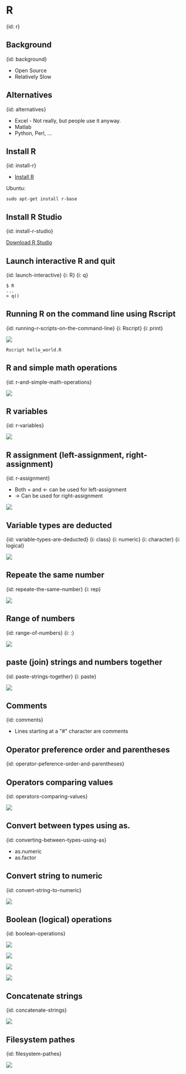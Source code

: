 # R
{id: r}

## Background
{id: background}

* Open Source
* Relatively Slow

## Alternatives
{id: alternatives}

* Excel - Not really, but people use it anyway.
* Matlab
* Python, Perl, ...

## Install R
{id: install-r}


* [Install R](https://cran.r-project.org/)

Ubuntu:

```
sudo apt-get install r-base
```

## Install R Studio
{id: install-r-studio}

[Download R Studio](https://rstudio.com/products/rstudio/download/)


## Launch interactive R and quit
{id: launch-interactive}
{i: R}
{i: q}


```
$ R
...
> q()

```

## Running R on the command line using Rscript
{id: running-r-scripts-on-the-command-line}
{i: Rscript}
{i: print}

![](examples/basics/hello_world.R)

```
Rscript hello_world.R
```

## R and simple math operations
{id: r-and-simple-math-operations}

![](examples/basics/calc.R)


## R variables
{id: r-variables}

![](examples/basics/variables.R)

## R assignment (left-assignment, right-assignment)
{id: r-assignment}

* Both = and <- can be used for left-assignment
* -> Can be used for right-assignment

![](examples/basics/assignment.R)


## Variable types are deducted
{id: variable-types-are-deducted}
{i: class}
{i: numeric}
{i: character}
{i: logical}

![](examples/basics/data_types.R)

## Repeate the same number
{id: repeate-the-same-number}
{i: rep}

![](examples/repeat_number.R)

## Range of numbers
{id: range-of-numbers}
{i: :}

![](examples/range_of_numbers.R)


## paste (join) strings and numbers together
{id: paste-strings-together}
{i: paste}

![](examples/paste_examples.R)

## Comments
{id: comments}

* Lines starting at a "#" character are comments

## Operator preference order and parentheses
{id: operator-peference-order-and-parentheses}

## Operators comparing values
{id: operators-comparing-values}

![](examples/conditional_operators.R)

## Convert between types using as.
{id: converting-between-types-using-as}

* as.numeric
* as.factor


## Convert string to numeric
{id: convert-string-to-numeric}

![](examples/convert_string_to_numeric.R)



## Boolean (logical) operations
{id: boolean-operations}

![](examples/boolean_vectors_truth_table.R)

![](examples/logical_boolean.R)

![](examples/boolean.R)

![](examples/boolean_operations_on_numbers.R)

## Concatenate strings
{id: concatenate-strings}

![](examples/concatenate_strings.R)

## Filesystem pathes
{id: filesystem-pathes}

![](examples/pathes.R)

